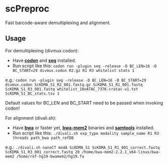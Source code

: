 # scPreproc
Fast barcode-aware demultiplexing and alignment.

## Usage
For demultiplexing (divmux.codon):
- Have [**codon**](https://github.com/exaloop/codon#install) and [**seq**](https://github.com/exaloop/seq#installation) installed.
-  Run script like this:
`codon run -plugin seq -release -D BC_LEN=16 -D BC_START=29 divmux.codon R2.gz R1 R3 whitelist stats 1`

e.g.:
`codon run -plugin seq -release -D BC_LEN=16 -D BC_START=29 divmux.codon ScKDMA_S1_R2_001.fastq.gz ScKDMA_S1_R1_001.fastq ScKDMA_S1_R3_001.fastq whitelist_10xATAC_737K-cratac-v1.txt ScKDMA_S1_BC_stats.tsv 1`

Default values for BC_LEN and BC_START need to be passed when invoking codon!

For alignment (divali.sh):
- Have [**bwa**](https://github.com/lh3/bwa) or faster yet, [**bwa-mem2**](https://github.com/bwa-mem2/bwa-mem2) binaries and [**samtools**](https://github.com/samtools/samtools) installed.
- Run script like this:
`./divali.sh exp_type modality sample_name R1 R3 threads path_bwa path_refDB`

e.g.:
`./divali.sh nanoCT modA ScKDMA_S1 ScKDMA_S1_R1_001_correct.fastq ScKDMA_S1_R3_001_correct.fastq 20 /home/bwa-mem2-2.2.1_x64-linux/bwa-mem2 /home/ref-hg19-bwamem2/hg19.fa`

